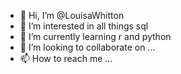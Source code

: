 - 👋 Hi, I’m @LouisaWhitton
- 👀 I’m interested in all things sql
- 🌱 I’m currently learning r and python
- 💞️ I’m looking to collaborate on ...
- 📫 How to reach me ...

<!---
LouisaWhitton/LouisaWhitton is a ✨ special ✨ repository because its `README.md` (this file) appears on your GitHub profile.
You can click the Preview link to take a look at your changes.
--->
